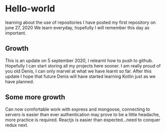 # Hello-world
learning about the use of repositories
I have posted my first repository on june 27, 2020
We learn everyday, hopefully I will remember this day as important.
## Growth
This is an update on 5 september 2020, I relearnt how to push to github. Hopefully I can start storing all my projects here sooner.
I am really proud of you old Denis, I can only marvel at what we have learnt so far. After this update I hope that future Denis will have started learning Kotlin just as we have planned.
## Some more growth
Can now comfortable work with express and mongoose, connecting to servers is easier than ever authentication may prove to be a little headache, more practice is required. Reactjs is easier than expected...need to conquer redux next.
